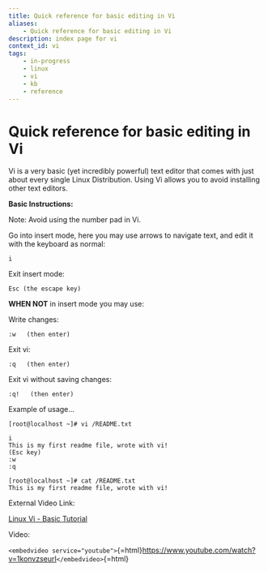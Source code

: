 ```yaml
---
title: Quick reference for basic editing in Vi 
aliases:
    - Quick reference for basic editing in Vi 
description: index page for vi
context_id: vi
tags:
    - in-progress
    - linux
    - vi
    - kb
    - reference
---
```


# Quick reference for basic editing in Vi 

Vi is a very basic (yet incredibly powerful) text editor that comes with
just about every single Linux Distribution. Using Vi allows you to avoid
installing other text editors.

**Basic Instructions:**

Note: Avoid using the number pad in Vi.

Go into insert mode, here you may use arrows to navigate text, and edit
it with the keyboard as normal:

    i

Exit insert mode:

    Esc (the escape key)

**WHEN NOT** in insert mode you may use:

Write changes:

    :w   (then enter)

Exit vi:

    :q   (then enter)

Exit vi without saving changes:

    :q!   (then enter)

Example of usage\...

    [root@localhost ~]# vi /README.txt

    i
    This is my first readme file, wrote with vi!
    (Esc key)
    :w
    :q

    [root@localhost ~]# cat /README.txt
    This is my first readme file, wrote with vi!

External Video Link:

[Linux Vi - Basic Tutorial](https://www.youtube.com/watch?v=1konvzseurI)

Video:

`<embedvideo service="youtube">`{=html}<https://www.youtube.com/watch?v=1konvzseurI>`</embedvideo>`{=html}
